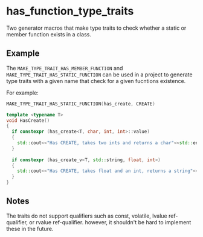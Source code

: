 # has_function_type_traits
Two generator macros that make type traits to check whether a static or member function exists in a class.

## Example
The `MAKE_TYPE_TRAIT_HAS_MEMBER_FUNCTION` and `MAKE_TYPE_TRAIT_HAS_STATIC_FUNCTION` can be used in a project to generate type traits with a given name that check for a given fucntions existence.

For example:
```C++
MAKE_TYPE_TRAIT_HAS_STATIC_FUNCTION(has_create, CREATE)

template <typename T> 
void HasCreate()
{
  if constexpr (has_create<T, char, int, int>::value)
  {
    std::cout<<"Has CREATE, takes two ints and returns a char"<<std::endl;
  }
  
  if constexpr (has_create_v<T, std::string, float, int>)
  {
    std::cout<<"Has CREATE, takes float and an int, returns a string"<<std::endl;
  }
}
```

## Notes
The traits do not support qualifiers such as const, volatile, lvalue ref-qualifier, or rvalue ref-qualifier. however, it shouldn't be hard to implement these in the future.

